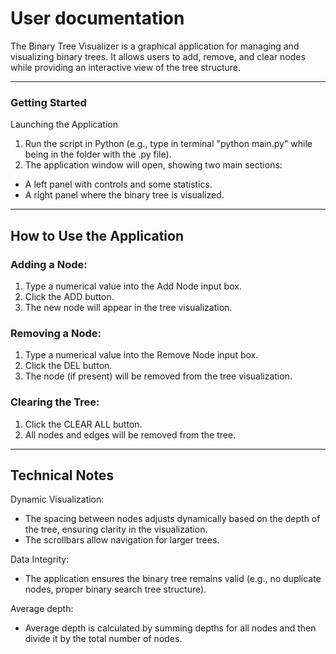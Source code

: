 # User documentation

 The Binary Tree Visualizer is a graphical application for managing and visualizing binary trees. It allows users to add, remove, and clear nodes while providing an interactive view of the tree structure.

----------------------------------------------------------

### Getting Started
Launching the Application
1. Run the script in Python (e.g., type in terminal "python main.py" while being in the folder with the .py file).
2. The application window will open, showing two main sections:
- A left panel with controls and some statistics.
- A right panel where the binary tree is visualized.

----------------------------------------------------------

## How to Use the Application

### Adding a Node:
1. Type a numerical value into the Add Node input box.
2. Click the ADD button.
3. The new node will appear in the tree visualization.

### Removing a Node:
1. Type a numerical value into the Remove Node input box.
2. Click the DEL button.
3. The node (if present) will be removed from the tree visualization.

### Clearing the Tree: 
1. Click the CLEAR ALL button.
2. All nodes and edges will be removed from the tree.

----------------------------------------------------------

## Technical Notes

Dynamic Visualization:
- The spacing between nodes adjusts dynamically based on the depth of the tree, ensuring clarity in the visualization.
- The scrollbars allow navigation for larger trees.

Data Integrity:
- The application ensures the binary tree remains valid (e.g., no duplicate nodes, proper binary search tree structure).

Average depth:
- Average depth is calculated by summing depths for all nodes and then divide it by the total number of nodes.
